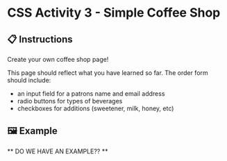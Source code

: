 # CSS Activity 3 - Simple Coffee Shop

## 📋 Instructions

Create your own coffee shop page! 

This page should reflect what you have learned so far. The order form should include:
- an input field for a patrons name and email address
- radio buttons for types of beverages
- checkboxes for additions (sweetener, milk, honey, etc)

## 🖼️ Example

** DO WE HAVE AN EXAMPLE?? **